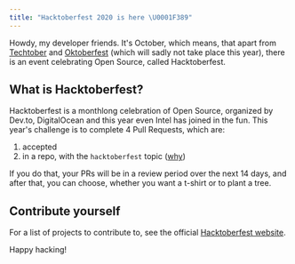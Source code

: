 ```yaml
---
title: "Hacktoberfest 2020 is here \U0001F389"
---
```


Howdy, my developer friends. It's October, which means, that apart from [Techtober](https://mobilesyrup.com/2020/09/30/techtober-2020/) and [Oktoberfest](https://en.wikipedia.org/wiki/Oktoberfest) (which will sadly not take place this year), there is an event celebrating Open Source, called Hacktoberfest.

## What is Hacktoberfest?
Hacktoberfest is a monthlong celebration of Open Source, organized by Dev.to, DigitalOcean and this year even Intel has joined in the fun. This year's challenge is to complete 4 Pull Requests, which are:
1. accepted
2. in a repo, with the `hacktoberfest` topic ([why](https://web.archive.org/web/20201222103134/https://hacktoberfest.digitalocean.com/hacktoberfest-update))

If you do that, your PRs will be in a review period over the next 14 days, and after that, you can choose, whether you want a t-shirt or to plant a tree.


## Contribute yourself
For a list of projects to contribute to, see the official [Hacktoberfest website](https://hacktoberfest.digitalocean.com/#projects).

Happy hacking!
